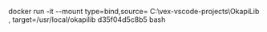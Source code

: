 docker run -it   --mount type=bind,source= C:\vex-vscode-projects\OkapiLib , target=/usr/local/okapilib   d35f04d5c8b5 bash  